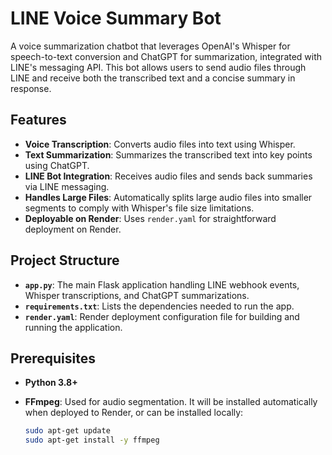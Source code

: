 # LINE Voice Summary Bot

A voice summarization chatbot that leverages OpenAI's Whisper for speech-to-text conversion and ChatGPT for summarization, integrated with LINE's messaging API. This bot allows users to send audio files through LINE and receive both the transcribed text and a concise summary in response.

## Features

- **Voice Transcription**: Converts audio files into text using Whisper.
- **Text Summarization**: Summarizes the transcribed text into key points using ChatGPT.
- **LINE Bot Integration**: Receives audio files and sends back summaries via LINE messaging.
- **Handles Large Files**: Automatically splits large audio files into smaller segments to comply with Whisper's file size limitations.
- **Deployable on Render**: Uses `render.yaml` for straightforward deployment on Render.

## Project Structure

- **`app.py`**: The main Flask application handling LINE webhook events, Whisper transcriptions, and ChatGPT summarizations.
- **`requirements.txt`**: Lists the dependencies needed to run the app.
- **`render.yaml`**: Render deployment configuration file for building and running the application.

## Prerequisites

- **Python 3.8+**
- **FFmpeg**: Used for audio segmentation. It will be installed automatically when deployed to Render, or can be installed locally:
  
  ```bash
  sudo apt-get update
  sudo apt-get install -y ffmpeg
